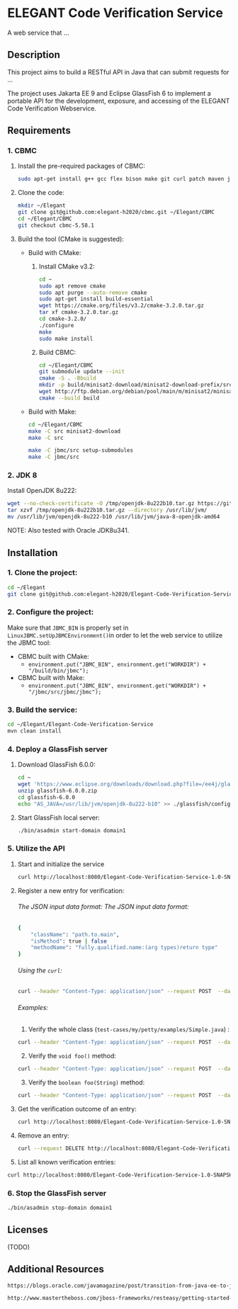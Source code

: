 # ELEGANT Code Verification Service

A web service that ...

## Description

This project aims to build a RESTful API in Java that can submit requests for ...

The project uses Jakarta EE 9 and Eclipse GlassFish 6 to implement a portable API for the development, exposure, and accessing of the ELEGANT
Code Verification Webservice.

## Requirements

### 1. CBMC

1. Install the pre-required packages of CBMC:

	```bash
	sudo apt-get install g++ gcc flex bison make git curl patch maven jq
	```

2. Clone the code:
	```bash
	mkdir ~/Elegant
	git clone git@github.com:elegant-h2020/cbmc.git ~/Elegant/CBMC
	cd ~/Elegant/CBMC
	git checkout cbmc-5.58.1
	```

3. Build the tool (CMake is suggested):

	- Build with CMake:

		1. Install CMake v3.2:
		
			```bash
			cd ~
			sudo apt remove cmake
			sudo apt purge --auto-remove cmake
			sudo apt-get install build-essential
			wget https://cmake.org/files/v3.2/cmake-3.2.0.tar.gz
			tar xf cmake-3.2.0.tar.gz
			cd cmake-3.2.0/
			./configure
			make
			sudo make install
			```

		2. Build CBMC:
			```bash
			cd ~/Elegant/CBMC
			git submodule update --init
			cmake -S . -Bbuild
			mkdir -p build/minisat2-download/minisat2-download-prefix/src/
			wget http://ftp.debian.org/debian/pool/main/m/minisat2/minisat2_2.2.1.orig.tar.gz -O build/minisat2-download/minisat2-download-prefix/src/minisat2_2.2.1.orig.tar.gz
			cmake --build build
			```

	-  Build with Make:

		```bash
		cd ~/Elegant/CBMC
		make -C src minisat2-download
		make -C src

		make -C jbmc/src setup-submodules
		make -C jbmc/src
		```

### 2. JDK 8

Install OpenJDK 8u222:

```bash
wget --no-check-certificate -O /tmp/openjdk-8u222b10.tar.gz https://github.com/AdoptOpenJDK/openjdk8-upstream-binaries/releases/download/jdk8u222-b10/OpenJDK8U-jdk_x64_linux_8u222b10.tar.gz
tar xzvf /tmp/openjdk-8u222b10.tar.gz --directory /usr/lib/jvm/
mv /usr/lib/jvm/openjdk-8u222-b10 /usr/lib/jvm/java-8-openjdk-amd64
```

NOTE: Also tested with Oracle JDK8u341.

## Installation

### 1. Clone the project:

```bash 
cd ~/Elegant
git clone git@github.com:elegant-h2020/Elegant-Code-Verification-Service.git
```

### 2. Configure the project:

Make sure that `JBMC_BIN` is properly set in `LinuxJBMC.setUpJBMCEnvironment()`in order to let the web service to utilize the JBMC tool:

- CBMC built with CMake:
	- ```environment.put("JBMC_BIN", environment.get("WORKDIR") + "/build/bin/jbmc");```
- CBMC built with Make:
	- ```environment.put("JBMC_BIN", environment.get("WORKDIR") + "/jbmc/src/jbmc/jbmc");```

### 3. Build the service:

```bash
cd ~/Elegant/Elegant-Code-Verification-Service
mvn clean install
```

### 4. Deploy a GlassFish server

1. Download GlassFish 6.0.0:

	```bash
	cd ~
	wget 'https://www.eclipse.org/downloads/download.php?file=/ee4j/glassfish/glassfish-6.0.0.zip' -O glassfish-6.0.0.zip
	unzip glassfish-6.0.0.zip
	cd glassfish-6.0.0
	echo "AS_JAVA=/usr/lib/jvm/openjdk-8u222-b10" >> ./glassfish/config/asenv.conf
	```

2. Start GlassFish local server:

	```bash
	./bin/asadmin start-domain domain1
	```

### 5. Utilize the API

1. Start and initialize the service

	```bash
	curl http://localhost:8080/Elegant-Code-Verification-Service-1.0-SNAPSHOT/api/verification
	```

2. Register a new entry for verification:

	###### The JSON input data format:	The JSON input data format:
	```bash
	{
		"className": "path.to.main",
		"isMethod": true | false
		"methodName": "fully.qualified.name:(arg types)return type"
	}
	```

	###### Using the `curl`:

	```bash
	curl --header "Content-Type: application/json" --request POST  --data '{"className": "<path.to.main>", "isMethod": true | false, "methodName": "fully.qualified.name:(arg types)return type"}' http://localhost:8080/Elegant-Code-Verification-Service-1.0-SNAPSHOT/api/verification/newEntry
	```

	###### Examples:
	
	1. Verify the whole class (`test-cases/my/petty/examples/Simple.java`) :
	
	```bash
	curl --header "Content-Type: application/json" --request POST  --data '{"className": "my.petty.examples.Simple"}' http://localhost:8080/Elegant-Code-Verification-Service-1.0-SNAPSHOT/api/verification/newEntry
	```
	
	2. Verify the `void foo()` method:
	
	```bash
	curl --header "Content-Type: application/json" --request POST  --data '{"className":"my.petty.examples.Simple", "isMethod":true, "methodName":"my.petty.examples.Simple.foo:()V"}'  http://localhost:8080/Elegant-Code-Verification-Service-1.0-SNAPSHOT/api/verification/newEntry
	```
	
	3. Verify the `boolean foo(String)` method:
	
	```bash
	curl --header "Content-Type: application/json" --request POST  --data '{"className":"my.petty.examples.Simple", "isMethod":true, "methodName":"my.petty.examples.Simple.foo:(Ljava/lang/String;)Z"}'  http://localhost:8080/Elegant-Code-Verification-Service-1.0-SNAPSHOT/api/verification/newEntry
	```

3. Get the verification outcome of an entry:

	```bash
	curl http://localhost:8080/Elegant-Code-Verification-Service-1.0-SNAPSHOT/api/verification/getEntry?entryId=<ID>
	```

4. Remove an entry:

	```bash
	curl --request DELETE http://localhost:8080/Elegant-Code-Verification-Service-1.0-SNAPSHOT/api/verification/removeEntry?entryId=<ID>
	```

5. List all known verification entries:

```bash
curl http://localhost:8080/Elegant-Code-Verification-Service-1.0-SNAPSHOT/api/verification/getEntries
```

### 6. Stop the GlassFish server

```bash
./bin/asadmin stop-domain domain1
```

## Licenses

(TODO)

## Additional Resources

```bash
https://blogs.oracle.com/javamagazine/post/transition-from-java-ee-to-jakarta-ee

http://www.mastertheboss.com/jboss-frameworks/resteasy/getting-started-with-jakarta-restful-services/
````
